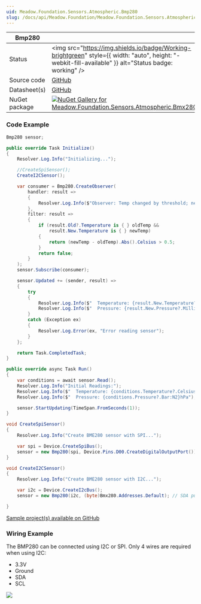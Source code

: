 ```yaml
---
uid: Meadow.Foundation.Sensors.Atmospheric.Bmp280
slug: /docs/api/Meadow.Foundation/Meadow.Foundation.Sensors.Atmospheric.Bmp280
---
```


| Bmp280 | |
|--------|--------|
| Status | <img src="https://img.shields.io/badge/Working-brightgreen" style={{ width: "auto", height: "-webkit-fill-available" }} alt="Status badge: working" /> |
| Source code | [GitHub](https://github.com/WildernessLabs/Meadow.Foundation/tree/main/Source/Meadow.Foundation.Peripherals/Sensors.Atmospheric.Bmx280) |
| Datasheet(s) | [GitHub](https://github.com/WildernessLabs/Meadow.Foundation/tree/main/Source/Meadow.Foundation.Peripherals/Sensors.Atmospheric.Bmx280/Datasheet) |
| NuGet package | <a href="https://www.nuget.org/packages/Meadow.Foundation.Sensors.Atmospheric.Bmx280/" target="_blank"><img src="https://img.shields.io/nuget/v/Meadow.Foundation.Sensors.Atmospheric.Bmx280.svg?label=Meadow.Foundation.Sensors.Atmospheric.Bmx280" alt="NuGet Gallery for Meadow.Foundation.Sensors.Atmospheric.Bmx280" /></a> |
### Code Example

```csharp
Bmp280 sensor;

public override Task Initialize()
{
    Resolver.Log.Info("Initializing...");

    //CreateSpiSensor();
    CreateI2CSensor();

    var consumer = Bmp280.CreateObserver(
        handler: result =>
        {
            Resolver.Log.Info($"Observer: Temp changed by threshold; new temp: {result.New.Temperature?.Celsius:N2}C, old: {result.Old?.Temperature?.Celsius:N2}C");
        },
        filter: result =>
        {
            if (result.Old?.Temperature is { } oldTemp &&
                result.New.Temperature is { } newTemp)
            {
                return (newTemp - oldTemp).Abs().Celsius > 0.5;
            }
            return false;
        }
    );
    sensor.Subscribe(consumer);

    sensor.Updated += (sender, result) =>
    {
        try
        {
            Resolver.Log.Info($"  Temperature: {result.New.Temperature?.Celsius:N2}C");
            Resolver.Log.Info($"  Pressure: {result.New.Pressure?.Millibar:N2}mbar ({result.New.Pressure?.Pascal:N2}Pa)");
        }
        catch (Exception ex)
        {
            Resolver.Log.Error(ex, "Error reading sensor");
        }
    };

    return Task.CompletedTask;
}

public override async Task Run()
{
    var conditions = await sensor.Read();
    Resolver.Log.Info("Initial Readings:");
    Resolver.Log.Info($"  Temperature: {conditions.Temperature?.Celsius:N2}C");
    Resolver.Log.Info($"  Pressure: {conditions.Pressure?.Bar:N2}hPa");

    sensor.StartUpdating(TimeSpan.FromSeconds(1));
}

void CreateSpiSensor()
{
    Resolver.Log.Info("Create BME280 sensor with SPI...");

    var spi = Device.CreateSpiBus();
    sensor = new Bmp280(spi, Device.Pins.D00.CreateDigitalOutputPort());
}

void CreateI2CSensor()
{
    Resolver.Log.Info("Create BME280 sensor with I2C...");

    var i2c = Device.CreateI2cBus();
    sensor = new Bmp280(i2c, (byte)Bmx280.Addresses.Default); // SDA pulled up

}

```

[Sample project(s) available on GitHub](https://github.com/WildernessLabs/Meadow.Foundation/tree/main/Source/Meadow.Foundation.Peripherals/Sensors.Atmospheric.Bmx280/Samples/Bmp280_Sample)

### Wiring Example

The BMP280 can be connected using I2C or SPI. Only 4 wires are required when using I2C:

* 3.3V
* Ground
* SDA
* SCL

<img src="/API_Assets/Meadow.Foundation.Sensors.Atmospheric.BME280/BME280_Fritzing.svg" />

